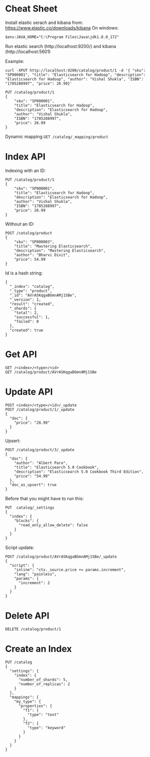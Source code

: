 # Cheat Sheet

Install elastic serach and kibana from: https://www.elastic.co/downloads/kibana
On windows: 
```
$env:JAVA_HOME="C:\Program Files\Java\jdk1.8.0_172"
```
Run elastic search (http://localhost:9200/) and kibana (http://localhost:5601)

Example: 

```
curl -XPUT http://localhost:9200/catalog/product/1 -d '{ "sku": "SP000001", "title": "Elasticsearch for Hadoop", "description": "Elasticsearch for Hadoop", "author": "Vishal Shukla", "ISBN": "1785288997", "price": 26.99}'

PUT /catalog/product/1
{
    "sku": "SP000001",
    "title": "Elasticsearch for Hadoop",
    "description": "Elasticsearch for Hadoop",
    "author": "Vishal Shukla",
    "ISBN": "1785288997",
    "price": 26.99
}

```

Dynamic mapping ``` GET /catalog/_mapping/product ```

# Index API
Indexing with an ID: 

```
PUT /catalog/product/1
{
    "sku": "SP000001",
    "title": "Elasticsearch for Hadoop",
    "description": "Elasticsearch for Hadoop",
    "author": "Vishal Shukla",
    "ISBN": "1785288997",
    "price": 26.99
}
```

Without an ID: 

```
POST /catalog/product
{
    "sku": "SP000003",
    "title": "Mastering Elasticsearch",
    "description": "Mastering Elasticsearch",
    "author": "Bharvi Dixit",
    "price": 54.99
}
```
Id is a hash string: 
```
{
  "_index": "catalog",
  "_type": "product",
  "_id": "AVrASKqgaBGmnAMj1SBe",
  "_version": 1,
  "result": "created",
  "_shards": {
    "total": 2,
    "successful": 1,
    "failed": 0
  },
  "created": true
}
```

# Get API

```
GET /<index>/<type>/<id>
GET /catalog/product/AVrASKqgaBGmnAMj1SBe
```

# Update API
```
POST <index>/<type>/<id>/_update
POST /catalog/product/1/_update
{
  "doc": {
    "price": "28.99"
  }
}
```

Upsert: 

```
POST /catalog/product/3/_update
{
  "doc": {
    "author": "Albert Paro",
    "title": "Elasticsearch 5.0 Cookbook",
    "description": "Elasticsearch 5.0 Cookbook Third Edition",
    "price": "54.99"
  },
  "doc_as_upsert": true
}
```

Before that you might have to run this: 

```
PUT  catalog/_settings
{
  "index": {
    "blocks": {
      "read_only_allow_delete": false
    }
  }
}
```

Script update: 

```
POST /catalog/product/AVrASKqgaBGmnAMj1SBe/_update
{
  "script": {
    "inline": "ctx._source.price += params.increment",
    "lang": "painless",
    "params": {
      "increment": 2
    }
  }
}
```


# Delete API
```
DELETE /catalog/product/1
```

# Create an Index
```
PUT /catalog
{
  "settings": {
    "index": {
      "number_of_shards": 5,
      "number_of_replicas": 2
    }
  },
  "mappings": {
    "my_type": {
      "properties": {
        "f1": {
          "type": "text"
        },
        "f2": {
          "type": "keyword"
        }
      }
    }
  }
}
```

